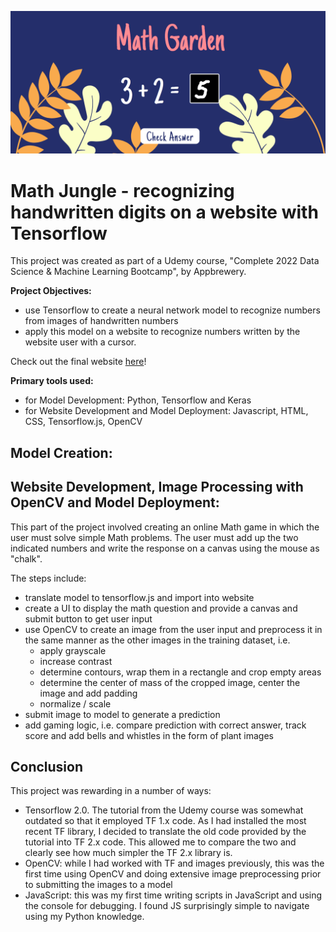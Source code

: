 ![Math Jungle Screenshot](mg_screenshot.png)

# Math Jungle - recognizing handwritten digits on a website with Tensorflow
 
This project was created as part of a Udemy course, "Complete 2022 Data Science & Machine Learning Bootcamp", by Appbrewery.

__Project Objectives:__
- use Tensorflow to create a neural network model to recognize numbers from images of handwritten numbers
- apply this model on a website to recognize numbers written by the website user with a cursor.

Check out the final website [here](https://athielenhaus.github.io/Handwriting-Recognition-with-Tensorflow/)!

__Primary tools used:__
- for Model Development: Python, Tensorflow and Keras
- for Website Development and Model Deployment: Javascript, HTML, CSS, Tensorflow.js, OpenCV

## Model Creation:


## Website Development, Image Processing with OpenCV and Model Deployment:
This part of the project involved creating an online Math game in which the user must solve simple Math problems. The user must add up the two indicated numbers and write the response on a canvas using the mouse as "chalk". 

The steps include:
- translate model to tensorflow.js and import into website
- create a UI to display the math question and provide a canvas and submit button to get user input
- use OpenCV to create an image from the user input and preprocess it in the same manner as the other images in the training dataset, i.e.
  - apply grayscale
  - increase contrast
  - determine contours, wrap them in a rectangle and crop empty areas
  - determine the center of mass of the cropped image, center the image and add padding 
  - normalize / scale
- submit image to model to generate a prediction
- add gaming logic, i.e. compare prediction with correct answer, track score and add bells and whistles in the form of plant images

## Conclusion
This project was rewarding in a number of ways:
- Tensorflow 2.0. The tutorial from the Udemy course was somewhat outdated so that it employed TF 1.x code. As I had installed the most recent TF library, I decided to translate the old code provided by the tutorial into TF 2.x code. This allowed me to compare the two and clearly see how much simpler the TF 2.x library is.
- OpenCV: while I had worked with TF and images previously, this was the first time using OpenCV and doing extensive image preprocessing prior to submitting the images to a model
- JavaScript: this was my first time writing scripts in JavaScript and using the console for debugging. I found JS surprisingly simple to navigate using my Python knowledge.
